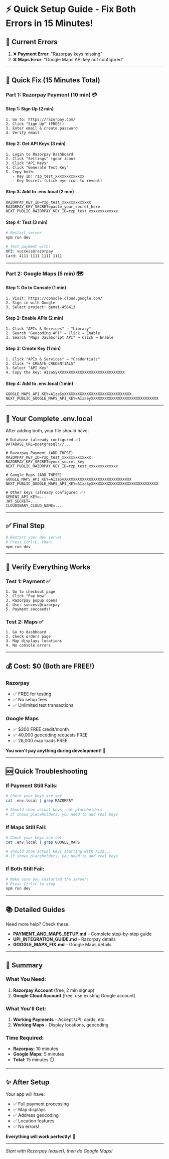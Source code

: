 # ⚡ Quick Setup Guide - Fix Both Errors in 15 Minutes!

## 🎯 Current Errors

1. ❌ **Payment Error**: "Razorpay keys missing"
2. ❌ **Maps Error**: "Google Maps API key not configured"

---

## 🚀 Quick Fix (15 Minutes Total)

### Part 1: Razorpay Payment (10 min) 💳

#### Step 1: Sign Up (2 min)
```
1. Go to: https://razorpay.com/
2. Click "Sign Up" (FREE!)
3. Enter email & create password
4. Verify email
```

#### Step 2: Get API Keys (3 min)
```
1. Login to Razorpay Dashboard
2. Click "Settings" (gear icon)
3. Click "API Keys"
4. Click "Generate Test Key"
5. Copy both:
   - Key ID: rzp_test_xxxxxxxxxxxxx
   - Key Secret: (click eye icon to reveal)
```

#### Step 3: Add to .env.local (2 min)
```env
RAZORPAY_KEY_ID=rzp_test_xxxxxxxxxxxxx
RAZORPAY_KEY_SECRET=paste_your_secret_here
NEXT_PUBLIC_RAZORPAY_KEY_ID=rzp_test_xxxxxxxxxxxxx
```

#### Step 4: Test (3 min)
```bash
# Restart server
npm run dev

# Test payment with:
UPI: success@razorpay
Card: 4111 1111 1111 1111
```

---

### Part 2: Google Maps (5 min) 🗺️

#### Step 1: Go to Console (1 min)
```
1. Visit: https://console.cloud.google.com/
2. Sign in with Google
3. Select project: genai-456413
```

#### Step 2: Enable APIs (2 min)
```
1. Click "APIs & Services" → "Library"
2. Search "Geocoding API" → Click → Enable
3. Search "Maps JavaScript API" → Click → Enable
```

#### Step 3: Create Key (1 min)
```
1. Click "APIs & Services" → "Credentials"
2. Click "+ CREATE CREDENTIALS"
3. Select "API Key"
4. Copy the key: AIzaSyXXXXXXXXXXXXXXXXXXXXXXXXXXXXXX
```

#### Step 4: Add to .env.local (1 min)
```env
GOOGLE_MAPS_API_KEY=AIzaSyXXXXXXXXXXXXXXXXXXXXXXXXXXXXXX
NEXT_PUBLIC_GOOGLE_MAPS_API_KEY=AIzaSyXXXXXXXXXXXXXXXXXXXXXXXXXXXXXX
```

---

## 📝 Your Complete .env.local

After adding both, your file should have:

```env
# Database (already configured ✅)
DATABASE_URL=postgresql://...

# Razorpay Payment (ADD THESE)
RAZORPAY_KEY_ID=rzp_test_xxxxxxxxxxxxx
RAZORPAY_KEY_SECRET=your_secret_key
NEXT_PUBLIC_RAZORPAY_KEY_ID=rzp_test_xxxxxxxxxxxxx

# Google Maps (ADD THESE)
GOOGLE_MAPS_API_KEY=AIzaSyXXXXXXXXXXXXXXXXXXXXXXXXXXXXXX
NEXT_PUBLIC_GOOGLE_MAPS_API_KEY=AIzaSyXXXXXXXXXXXXXXXXXXXXXXXXXXXXXX

# Other keys (already configured ✅)
GEMINI_API_KEY=...
JWT_SECRET=...
CLOUDINARY_CLOUD_NAME=...
```

---

## ✅ Final Step

```bash
# Restart your dev server
# Press Ctrl+C, then:
npm run dev
```

---

## 🧪 Verify Everything Works

### Test 1: Payment ✅
```
1. Go to checkout page
2. Click "Pay Now"
3. Razorpay popup opens
4. Use: success@razorpay
5. Payment succeeds!
```

### Test 2: Maps ✅
```
1. Go to dashboard
2. Check orders page
3. Map displays locations
4. No console errors
```

---

## 💰 Cost: $0 (Both are FREE!)

### Razorpay
- ✅ FREE for testing
- ✅ No setup fees
- ✅ Unlimited test transactions

### Google Maps
- ✅ $200 FREE credit/month
- ✅ 40,000 geocoding requests FREE
- ✅ 28,000 map loads FREE

**You won't pay anything during development!** 🎉

---

## 🆘 Quick Troubleshooting

### If Payment Still Fails:
```bash
# Check your keys are set
cat .env.local | grep RAZORPAY

# Should show actual keys, not placeholders
# If shows placeholders, you need to add real keys
```

### If Maps Still Fail:
```bash
# Check your keys are set
cat .env.local | grep GOOGLE_MAPS

# Should show actual keys starting with AIza...
# If shows placeholders, you need to add real keys
```

### If Both Still Fail:
```bash
# Make sure you restarted the server!
# Press Ctrl+C to stop
npm run dev
```

---

## 📚 Detailed Guides

Need more help? Check these:

- **PAYMENT_AND_MAPS_SETUP.md** - Complete step-by-step guide
- **UPI_INTEGRATION_GUIDE.md** - Razorpay details
- **GOOGLE_MAPS_FIX.md** - Google Maps details

---

## 🎯 Summary

### What You Need:
1. **Razorpay Account** (free, 2 min signup)
2. **Google Cloud Account** (free, use existing Google account)

### What You'll Get:
1. **Working Payments** - Accept UPI, cards, etc.
2. **Working Maps** - Display locations, geocoding

### Time Required:
- **Razorpay**: 10 minutes
- **Google Maps**: 5 minutes
- **Total**: 15 minutes ⏱️

---

## ✨ After Setup

Your app will have:
- ✅ Full payment processing
- ✅ Map displays
- ✅ Address geocoding
- ✅ Location features
- ✅ No errors!

**Everything will work perfectly!** 🚀

---

*Start with Razorpay (easier), then do Google Maps!*
